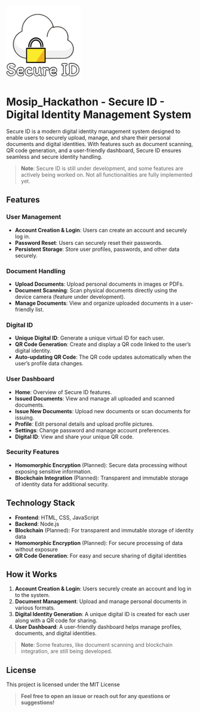 

<img src="secure_id_logo.png" alt="Logo" width="200" height="200">

# Mosip_Hackathon - Secure ID - Digital Identity Management System

Secure ID is a modern digital identity management system designed to enable users to securely upload, manage, and share their personal documents and digital identities. With features such as document scanning, QR code generation, and a user-friendly dashboard, Secure ID ensures seamless and secure identity handling.

> **Note**: Secure ID is still under development, and some features are actively being worked on. Not all functionalities are fully implemented yet.

## Features

### User Management
- **Account Creation & Login**: Users can create an account and securely log in.
- **Password Reset**: Users can securely reset their passwords.
- **Persistent Storage**: Store user profiles, passwords, and other data securely.

### Document Handling
- **Upload Documents**: Upload personal documents in images or PDFs.
- **Document Scanning**: Scan physical documents directly using the device camera (feature under development).
- **Manage Documents**: View and organize uploaded documents in a user-friendly list.

### Digital ID
- **Unique Digital ID**: Generate a unique virtual ID for each user.
- **QR Code Generation**: Create and display a QR code linked to the user’s digital identity.
- **Auto-updating QR Code**: The QR code updates automatically when the user’s profile data changes.

### User Dashboard
- **Home**: Overview of Secure ID features.
- **Issued Documents**: View and manage all uploaded and scanned documents.
- **Issue New Documents**: Upload new documents or scan documents for issuing.
- **Profile**: Edit personal details and upload profile pictures.
- **Settings**: Change password and manage account preferences.
- **Digital ID**: View and share your unique QR code.

### Security Features
- **Homomorphic Encryption** (Planned): Secure data processing without exposing sensitive information.
- **Blockchain Integration** (Planned): Transparent and immutable storage of identity data for additional security.

## Technology Stack

- **Frontend**: HTML, CSS, JavaScript
- **Backend**: Node.js
- **Blockchain** (Planned): For transparent and immutable storage of identity data
- **Homomorphic Encryption** (Planned): For secure processing of data without exposure
- **QR Code Generation**: For easy and secure sharing of digital identities

## How it Works

1. **Account Creation & Login**: Users securely create an account and log in to the system.
2. **Document Management**: Upload and manage personal documents in various formats.
3. **Digital Identity Generation**: A unique digital ID is created for each user along with a QR code for sharing.
4. **User Dashboard**: A user-friendly dashboard helps manage profiles, documents, and digital identities.

> **Note**: Some features, like document scanning and blockchain integration, are still being developed.

## License

This project is licensed under the MIT License 



> **Feel free to open an issue or reach out for any questions or suggestions!**
